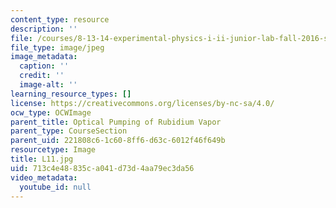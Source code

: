 ```yaml
---
content_type: resource
description: ''
file: /courses/8-13-14-experimental-physics-i-ii-junior-lab-fall-2016-spring-2017/713c4e48835ca041d73d4aa79ec3da56_L11.jpg
file_type: image/jpeg
image_metadata:
  caption: ''
  credit: ''
  image-alt: ''
learning_resource_types: []
license: https://creativecommons.org/licenses/by-nc-sa/4.0/
ocw_type: OCWImage
parent_title: Optical Pumping of Rubidium Vapor
parent_type: CourseSection
parent_uid: 221808c6-1c60-8ff6-d63c-6012f46f649b
resourcetype: Image
title: L11.jpg
uid: 713c4e48-835c-a041-d73d-4aa79ec3da56
video_metadata:
  youtube_id: null
---
```


